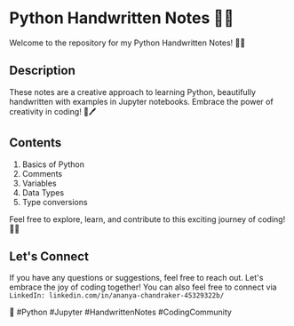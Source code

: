 
# Python Handwritten Notes 📝🐍

Welcome to the repository for my Python Handwritten Notes! 🚀✨

## Description

These notes are a creative approach to learning Python, beautifully handwritten with examples in Jupyter notebooks. Embrace the power of creativity in coding! 🎨🖊️

## Contents

1. Basics of Python
2. Comments
3. Variables
4. Data Types
5. Type conversions

Feel free to explore, learn, and contribute to this exciting journey of coding! 🤝🌟


## Let's Connect

If you have any questions or suggestions, feel free to reach out. Let's embrace the joy of coding together!
You can also feel free to connect via `LinkedIn: linkedin.com/in/ananya-chandraker-45329322b/`

🤗 #Python #Jupyter #HandwrittenNotes #CodingCommunity
